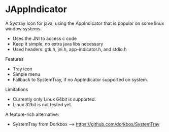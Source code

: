 # JAppIndicator
A Systray Icon for java, using the AppIndicator that is popular on some linux window systems.
* Uses the JNI to access c code
* Keep it simple, no extra java libs necessary
* Used headers: gtk.h, jni.h, app-indicator.h, and stdio.h

Features
* Tray icon
* Simple menu
* Fallback to SystemTray, if no AppIndicator supported on system.

Limitations
* Currently only Linux 64bit is supported.
* Linux 32bit is not tested yet.

A feature-rich alternative:
* SystemTray from Dorkbox --> https://github.com/dorkbox/SystemTray
